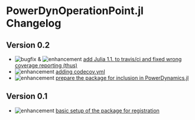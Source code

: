 # PowerDynOperationPoint.jl Changelog

## Version 0.2

* ![bugfix](https://img.shields.io/badge/PD-bugfix-%23d73a4a.svg) & ![enhancement](https://img.shields.io/badge/PD-enhancement-%23a2eeef.svg) [add Julia 1.1. to travis/ci and fixed wrong coverage reporting (thus)](https://github.com/JuliaEnergy/PowerDynOperationPoint.jl/pull/5)
* ![enhancement](https://img.shields.io/badge/PD-enhancement-%23a2eeef.svg) [adding codecov.yml](https://github.com/JuliaEnergy/PowerDynOperationPoint.jl/pull/6)
* ![enhancement](https://img.shields.io/badge/PD-enhancement-%23a2eeef.svg) [prepare the package for inclusion in PowerDynamics.jl](https://github.com/JuliaEnergy/PowerDynOperationPoint.jl/pull/8)


## Version 0.1

* ![enhancement](https://img.shields.io/badge/PD-enhancement-%23a2eeef.svg) [basic setup of the package for registration](https://github.com/JuliaEnergy/PowerDynOperationPoint.jl/pull/3)
